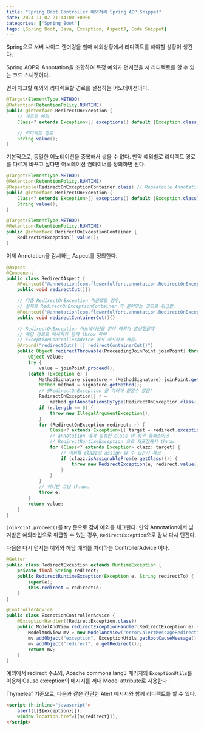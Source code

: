 ```yaml
---
title: "Spring Boot Controller 예외처리 Spring AOP Snippet"
date: 2024-11-02 21:44:00 +0900
categories: ["Spring Boot"]
tags: [Spring Boot, Java, Exception, AspectJ, Code Snippet]
---
```


Spring으로 서버 사이드 렌더링을 할때 예외상황에서 리디렉트를 해야할 상황이 생긴다. 

Spring AOP와 Annotation을 조합하여 특정 예외가 던져졌을 시 리디렉트를 할 수 있는 코드 스니펫이다.

먼저 체크할 예외와 리디렉트할 경로를 설정하는 어노테이션이다.
```java
@Target(ElementType.METHOD)
@Retention(RetentionPolicy.RUNTIME)
public @interface RedirectOnException {
    // 체크할 예외
    Class<? extends Exception>[] exceptions() default {Exception.class};

    // 리디렉트 경로
    String value();
}
```

기본적으로, 동일한 어노테이션을 중복해서 쌓을 수 없다. 만약 예외별로 리디렉트 경로를 다르게 바꾸고 싶다면 어노테이션 컨테이너를 정의하면 된다.

```java
@Target(ElementType.METHOD)
@Retention(RetentionPolicy.RUNTIME)
@Repeatable(RedirectOnExceptionContainer.class) // Repeatable Annotation
public @interface RedirectOnException {
    Class<? extends Exception>[] exceptions() default {Exception.class};
    String value();
}

@Target(ElementType.METHOD)
@Retention(RetentionPolicy.RUNTIME)
public @interface RedirectOnExceptionContainer {
    RedirectOnException[] value();
}
```

이제 Annotation을 감시하는 Aspect를 정의한다.

```java
@Aspect
@Component
public class RedirectAspect {
    @Pointcut("@annotation(com.flowerfulfort.annotation.RedirectOnException)")
    public void redirectCut(){}

    // 다중 RedirectOnException 적용했을 경우, 
    // 실제로 RedirectOnExceptionContainer 가 붙어있는 것으로 취급함.
    @Pointcut("@annotation(com.flowerfulfort.annotation.RedirectOnExceptionContainer)")
    public void redirectContainerCut(){}

    // RedirectOnException 어노테이션을 읽어 예외가 발생했을때
    // 해당 경로로 메세지와 함께 throw 하여
    // ExceptionControllerAdvice 에서 캐치하게 해줌.
    @Around("redirectCut() || redirectContainerCut()")
    public Object redirectThrowable(ProceedingJoinPoint joinPoint) throws Throwable {
        Object value;
        try {
            value = joinPoint.proceed();
        }catch (Exception e) {
            MethodSignature signature = (MethodSignature) joinPoint.getSignature();
            Method method = signature.getMethod();
            // @RedirectOnException 을 여러개 붙일수 있음!
            RedirectOnException[] r = 
                method.getAnnotationsByType(RedirectOnException.class);
            if (r.length == 0) {
                throw new IllegalArgumentException();
            }
            for (RedirectOnException redirect: r) {
                Class<? extends Exception>[] target = redirect.exceptions();
                // annotation 에서 설정한 class 의 하위 클래스이면
                // RedirectRuntimeException 으로 재포장해서 throw.
                for (Class<? extends Exception> clazz: target) {
                    // 예외를 clazz로 assign 할 수 있는지 체크
                    if (clazz.isAssignableFrom(e.getClass())) {
                        throw new RedirectException(e, redirect.value());
                    }
                }
            }
            // 아니면 그냥 throw.
            throw e;
        }
        return value;
    }
}
```

`joinPoint.proceed()`를 try 문으로 감싸 예외를 체크한다. 만약 Annotation에서 넘겨받은 예와타입으로 취급할 수 있는 경우, `RedirectException`으로 감싸 다시 던진다.

다음은 다시 던지는 예외와 해당 예외를 처리하는 ControllerAdvice 이다.

```java
@Getter
public class RedirectException extends RuntimeException {
    private final String redirect;
    public RedirectRuntimeException(Exception e, String redirectTo) {
        super(e);
        this.redirect = redirectTo;
    }
}

@ControllerAdvice
public class ExceptionControllerAdvice {
    @ExceptionHandler({RedirectException.class})
    public ModelAndView redirectExceptionHandler(RedirectException e) {
        ModelAndView mv = new ModelAndView("error/alertMessageRedirect");
        mv.addObject("exception", ExceptionUtils.getRootCauseMessage());
        mv.addObject("redirect", e.getRedirect());
        return mv;
    }
}
```

예외에서 redirect 주소와, Apache commons lang3 패키지의 `ExceptionUtils`를 이용해 Cause exception의 메시지를 꺼내 Model attribute로 사용한다.

Thymeleaf 기준으로, 다음과 같은 간단한 Alert 메시지와 함께 리디렉트를 할 수 있다.

```html
<script th:inline="javascript">
    alert([[${exception}]]);
    window.location.href=[[${redirect}]];
</script>
```
